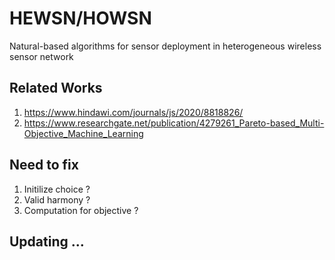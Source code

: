 # HEWSN/HOWSN
Natural-based algorithms for sensor deployment in heterogeneous wireless sensor network

## Related Works
   
1. https://www.hindawi.com/journals/js/2020/8818826/
2. https://www.researchgate.net/publication/4279261_Pareto-based_Multi-Objective_Machine_Learning

## Need to fix
1. Initilize choice ?
2. Valid harmony ? 
3. Computation for objective ?

## Updating ... 

